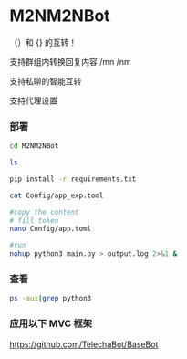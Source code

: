 

# M2NM2NBot

（）和 {} 的互转！

支持群组内转换回复内容 /mn  /nm

支持私聊的智能互转

支持代理设置


### 部署


```bash
cd M2NM2NBot

ls

pip install -r requirements.txt

cat Config/app_exp.toml

#copy the content
# fill token
nano Config/app.toml

#run
nohup python3 main.py > output.log 2>&1 &
```

### 查看

```bash
ps -aux|grep python3
```

### 应用以下 MVC 框架

https://github.com/TelechaBot/BaseBot